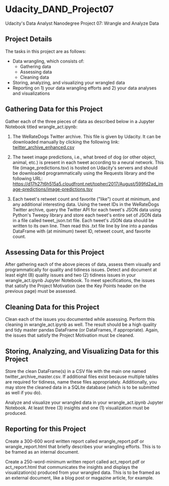 # Udacity_DAND_Project07
Udacity's Data Analyst Nanodegree Project 07: Wrangle and Analyze Data

## Project Details
The tasks in this project are as follows:

- Data wrangling, which consists of:
  - Gathering data
  - Assessing data
  - Cleaning data
- Storing, analyzing, and visualizing your wrangled data
- Reporting on 1) your data wrangling efforts and 2) your data analyses and visualizations

## Gathering Data for this Project
Gather each of the three pieces of data as described below in a Jupyter Notebook titled wrangle_act.ipynb:

1. The WeRateDogs Twitter archive. This file is given by Udacity. It can be downloaded manually by clicking the following link: [twitter_archive_enhanced.csv](https://d17h27t6h515a5.cloudfront.net/topher/2017/August/59a4e958_twitter-archive-enhanced/twitter-archive-enhanced.csv)

2. The tweet image predictions, i.e., what breed of dog (or other object, animal, etc.) is present in each tweet according to a neural network. This file (image_predictions.tsv) is hosted on Udacity's servers and should be downloaded programmatically using the Requests library and the following URL: https://d17h27t6h515a5.cloudfront.net/topher/2017/August/599fd2ad_image-predictions/image-predictions.tsv

3. Each tweet's retweet count and favorite ("like") count at minimum, and any additional interesting data. Using the tweet IDs in the WeRateDogs Twitter archive, query the Twitter API for each tweet's JSON data using Python's Tweepy library and store each tweet's entire set of JSON data in a file called tweet_json.txt file. Each tweet's JSON data should be written to its own line. Then read this .txt file line by line into a pandas DataFrame with (at minimum) tweet ID, retweet count, and favorite count. 

## Assessing Data for this Project
After gathering each of the above pieces of data, assess them visually and programmatically for quality and tidiness issues. Detect and document at least eight (8) quality issues and two (2) tidiness issues in your wrangle_act.ipynb Jupyter Notebook. To meet specifications, the issues that satisfy the Project Motivation (see the Key Points header on the previous page) must be assessed.

## Cleaning Data for this Project
Clean each of the issues you documented while assessing. Perform this cleaning in wrangle_act.ipynb as well. The result should be a high quality and tidy master pandas DataFrame (or DataFrames, if appropriate). Again, the issues that satisfy the Project Motivation must be cleaned.

## Storing, Analyzing, and Visualizing Data for this Project
Store the clean DataFrame(s) in a CSV file with the main one named twitter_archive_master.csv. If additional files exist because multiple tables are required for tidiness, name these files appropriately. Additionally, you may store the cleaned data in a SQLite database (which is to be submitted as well if you do).

Analyze and visualize your wrangled data in your wrangle_act.ipynb Jupyter Notebook. At least three (3) insights and one (1) visualization must be produced.

## Reporting for this Project
Create a 300-600 word written report called wrangle_report.pdf or wrangle_report.html that briefly describes your wrangling efforts. This is to be framed as an internal document.

Create a 250-word-minimum written report called act_report.pdf or act_report.html that communicates the insights and displays the visualization(s) produced from your wrangled data. This is to be framed as an external document, like a blog post or magazine article, for example.

